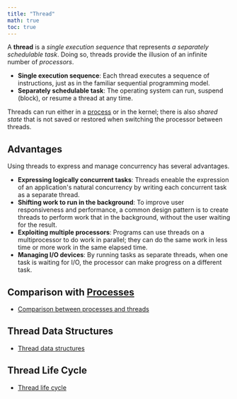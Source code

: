 ```yaml
---
title: "Thread"
math: true
toc: true
---
```


A **thread** is a _single execution sequence_ that represents _a separately schedulable task_. Doing so, threads provide the illusion of an infinite number of _processors_.

- **Single execution sequence**: Each thread executes a sequence of instructions, just as in the familiar sequential programming model.
- **Separately schedulable task**: The operating system can run, suspend (block), or resume a thread at any time.

Threads can run either in a [process](notes/Process.md) or in the kernel; there is also _shared state_ that is not saved or restored when switching the processor between threads.

## Advantages
Using threads to express and manage concurrency has several advantages.

-  **Expressing logically concurrent tasks**: Threads eneable the expression of an application's natural concurrency by writing each concurrent task as a separate thread.
- **Shifting work to run in the background**: To improve user responsiveness and performance, a common design pattern is to create threads to perform work that in the background, without the user waiting for the result.
- **Exploiting multiple processors**: Programs can use threads on a multiprocessor to do work in parallel; they can do the same work in less time or more work in the same elapsed time.
- **Managing I/O devices**: By running tasks as separate threads, when one task is waiting for I/O, the processor can make progress on a different task.

## Comparison with [Processes](notes/Process.md)
- [Comparison between processes and threads](notes/Comparison%20between%20processes%20and%20threads.md)

## Thread Data Structures
- [Thread data structures](notes/Thread%20data%20structures.md)

## Thread Life Cycle
- [Thread life cycle](notes/Thread%20life%20cycle.md)
